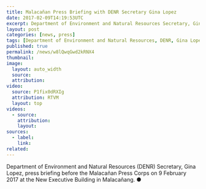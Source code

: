 ```yaml
---
title: Malacañan Press Briefing with DENR Secretary Gina Lopez
date: 2017-02-09T14:19:53UTC
excerpt: Department of Environment and Natural Resources Secretary, Gina Lopez, press briefing before the Malacañan Press Corps on 9 February 2017.
layout: post
categories: [news, press]
tags: [Department of Environment and Natural Resources, DENR, Gina Lopez]
published: true
permalink: /news/w8lQwqGwd2kRNX4
thumbnail:
image:
  layout: auto_width
  source: 
  attribution: 
video:
  source: P1fix0dRXIg
  attribution: RTVM
  layout: top
videos:
  - source: 
    attribution: 
    layout: 
sources:
  - label:
    link:
related:
---
```


Department of Environment and Natural Resources (DENR) Secretary, Gina Lopez, press briefing before the Malacañan Press Corps on 9 February 2017 at the New Executive Building in Malacañang.
&#x25cf;
